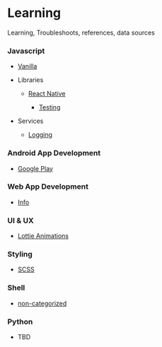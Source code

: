 # Learning

Learning, Troubleshoots, references, data sources

### Javascript

- [Vanilla](javascript/vanilla.md)

- Libraries

  - [React Native](javascript/libraries/react-native/react-native.md)

    - [Testing](javascript/libraries/react-native/testing.md)

- Services

  - [Logging](javascript/services/logging.md)

### Android App Development

- [Google Play](mobile/android/google-play.md)

### Web App Development

- [Info](web/info.md)

### UI & UX

- [Lottie Animations](https://github.com/react-native-community/lottie-react-native)

### Styling
- [SCSS](web/stylesheet/scss.md)

### Shell
- [non-categorized](shell/shell.md)

### Python
- TBD
